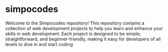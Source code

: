 # simpocodes
Welcome to the Simpocodes repository! This repository contains a collection of web development projects to help you learn and enhance your skills in web development. Each project is designed to be simple, straightforward, and beginner-friendly, making it easy for developers of all levels to dive in and start coding

